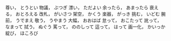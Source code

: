 尊い， とうとい
物議， ぶつぎ
漂い， ただよい
余ったら， あまったら
衰える， おとろえる
改札， がいさつ
架空， かくう
楽器， がっき
挑む， いどむ
腕前， うでまえ
敬う， うやまう
大幅， おおはば
怠って， おこたって
訛って， なまって
拭う， ぬぐう
罵って， ののしって
這って， はって
画一化， かいっか
綻び， ほころび
